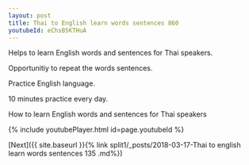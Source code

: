 ```yaml
---
layout: post
title: Thai to English learn words sentences 860 
youtubeId: eChsB5KTHuA
---
```

 
 
Helps to learn English words and sentences for Thai speakers.

Opportunitiy to repeat the words sentences. 

Practice English language. 
 
10 minutes practice every day. 
 
How to learn English words and sentences for Thai speakers 
 
{% include youtubePlayer.html id=page.youtubeId %}
 
 
[Next]({{ site.baseurl }}{% link  split1/_posts/2018-03-17-Thai to english learn words sentences 135 .md%})
 
